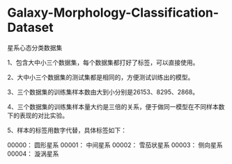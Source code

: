 # Galaxy-Morphology-Classification-Dataset
星系心态分类数据集

1、包含大中小三个数据集，每个数据集都打好了标签，可以直接使用。

2、大中小三个数据集的测试集都是相同的，方便测试训练出的模型。

3、三个数据集的训练集样本数由大到小分别是26153、8295、2868。

4、三个数据集的训练集样本量大约是三倍的关系，便于做同一模型在不同样本数下的表现的对比实验。

5、样本的标签用数字代替，具体标签如下：

00000： 圆形星系
00001： 中间星系 
00002： 雪茄状星系 
00003： 侧向星系 
00004： 漩涡星系 
